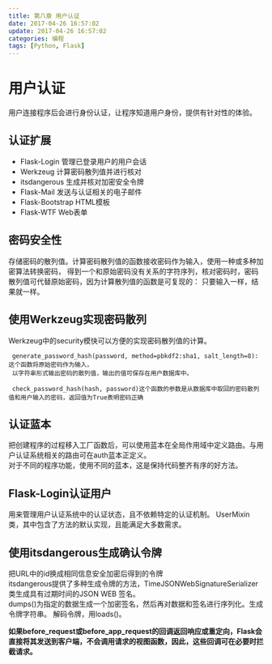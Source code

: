 ```yaml
---
title: 第八章 用户认证
date: 2017-04-26 16:57:02
update: 2017-04-26 16:57:02
categories: 编程
tags: [Python, Flask]
---
```

# 用户认证
用户连接程序后会进行身份认证，让程序知道用户身份，提供有针对性的体验。

## 认证扩展
* Flask-Login 管理已登录用户的用户会话
* Werkzeug    计算密码散列值并进行核对
* itsdangerous  生成并核对加密安全令牌
* Flask-Mail    发送与认证相关的电子邮件
* Flask-Bootstrap HTML模板
* Flask-WTF     Web表单
<!-- more -->
## 密码安全性
存储密码的散列值。计算密码散列值的函数接收密码作为输入，使用一种或多种加密算法转换密码，
得到一个和原始密码没有关系的字符序列，核对密码时，密码散列值可代替原始密码，因为计算散列值的函数是可复现的：
只要输入一样，结果就一样。
## 使用Werkzeug实现密码散列
Werkzeug中的security模快可以方便的实现密码散列值的计算。

     generate_password_hash(password, method=pbkdf2:sha1, salt_length=8):这个函数将原始密码作为输入，
     以字符串形式输出密码的散列值，输出的值可保存在用户数据库中。

     check_password_hash(hash, password)这个函数的参数是从数据库中取回的密码散列值和用户输入的密码，返回值为True表明密码正确


## 认证蓝本
把创建程序的过程移入工厂函数后，可以使用蓝本在全局作用域中定义路由。与用户认证系统相关的路由可在auth蓝本正定义。<br>
对于不同的程序功能，使用不同的蓝本，这是保持代码整齐有序的好方法。

## Flask-Login认证用户
用来管理用户认证系统中的认证状态，且不依赖特定的认证机制。
UserMixin类，其中包含了方法的默认实现，且能满足大多数需求。

## 使用itsdangerous生成确认令牌
把URL中的id换成相同信息安全加密后得到的令牌<br>
itsdangerous提供了多种生成令牌的方法，TimeJSONWebSignatureSerializer类生成具有过期时间的JSON WEB
签名。<br>
dumps()为指定的数据生成一个加密签名，然后再对数据和签名进行序列化。生成令牌字符串。
解码令牌，用loads()。


__如果before_request或before_app_request的回调返回响应或重定向，Flask会直接将其发送到客户端，不会调用请求的视图函数，因此，这些回调可在必要时拦截请求。__